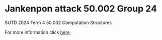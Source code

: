 # Jankenpon attack 50.002 Group 24

SUTD 2024 Term 4 50.002 Computation Structures

For more information click [here](https://sutdapac-my.sharepoint.com/:b:/g/personal/weiping_chan_mymail_sutd_edu_sg/Ebxj9mELhm5BiVCy6E2xc20BpQhPVAzrUxQVJzEuSFz-oA?e=LYPOTQ).
